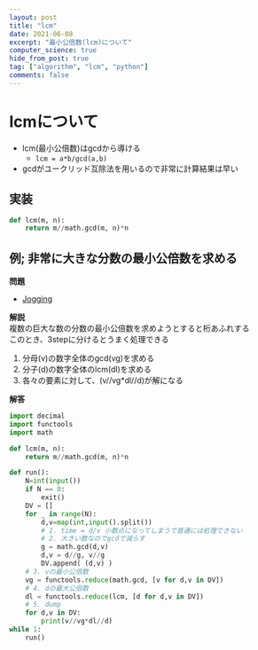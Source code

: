 ```yaml
---
layout: post
title: "lcm"
date: 2021-06-08
excerpt: "最小公倍数(lcm)について"
computer_science: true
hide_from_post: true
tag: ["algorithm", "lcm", "python"]
comments: false
---
```


# lcmについて
 - lcm(最小公倍数)はgcdから導ける
   - `lcm = a*b/gcd(a,b)`
 - gcdがユークリッド互除法を用いるので非常に計算結果は早い

## 実装

```python
def lcm(m, n):
    return m//math.gcd(m, n)*n
```

## 例; 非常に大きな分数の最小公倍数を求める

**問題**  
 - [Jogging](https://judge.u-aizu.ac.jp/onlinejudge/description.jsp?id=0211)

**解説**  
複数の巨大な数の分数の最小公倍数を求めようとすると桁あふれする  
このとき、3stepに分けるとうまく処理できる  
 1. 分母(v)の数字全体のgcd(vg)を求める
 2. 分子(d)の数字全体のlcm(dl)を求める
 3. 各々の要素に対して、(v//vg*dl//d)が解になる

**解答**  

```python
import decimal
import functools
import math

def lcm(m, n):
    return m//math.gcd(m, n)*n

def run():
    N=int(input())
    if N == 0:
        exit()
    DV = []
    for _ in range(N):
        d,v=map(int,input().split())
        # 1. time = d/v 小数点になってしまうで普通には処理できない
        # 2. 大きい数なのでgcdで減らす
        g = math.gcd(d,v)
        d,v = d//g, v//g
        DV.append( (d,v) )
    # 3. vの最小公倍数
    vg = functools.reduce(math.gcd, [v for d,v in DV])
    # 4. dの最大公倍数
    dl = functools.reduce(lcm, [d for d,v in DV])
    # 5. dump
    for d,v in DV:
        print(v//vg*dl//d)
while 1:
    run()
```
